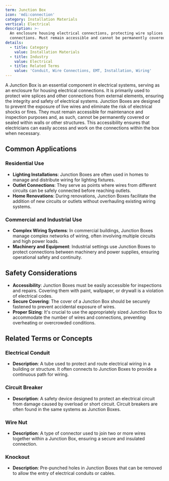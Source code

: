 ```yaml
---
term: Junction Box
icon: 'mdi:connection'
category: Installation Materials
vertical: Electrical
description: >-
  An enclosure housing electrical connections, protecting wire splices and
  connections. Must remain accessible and cannot be permanently covered.
details:
  - title: Category
    value: Installation Materials
  - title: Industry
    value: Electrical
  - title: Related Terms
    value: 'Conduit, Wire Connections, EMT, Installation, Wiring'
---
```

A Junction Box is an essential component in electrical systems, serving as an enclosure for housing electrical connections. It is primarily used to protect wire splices and other connections from external elements, ensuring the integrity and safety of electrical systems. Junction Boxes are designed to prevent the exposure of live wires and eliminate the risk of electrical shocks or fires. They must remain accessible for maintenance and inspection purposes and, as such, cannot be permanently covered or sealed within walls or other structures. This accessibility ensures that electricians can easily access and work on the connections within the box when necessary.

## Common Applications

### Residential Use
- **Lighting Installations**: Junction Boxes are often used in homes to manage and distribute wiring for lighting fixtures.
- **Outlet Connections**: They serve as points where wires from different circuits can be safely connected before reaching outlets.
- **Home Renovations**: During renovations, Junction Boxes facilitate the addition of new circuits or outlets without overhauling existing wiring systems.

### Commercial and Industrial Use
- **Complex Wiring Systems**: In commercial buildings, Junction Boxes manage complex networks of wiring, often involving multiple circuits and high power loads.
- **Machinery and Equipment**: Industrial settings use Junction Boxes to protect connections between machinery and power supplies, ensuring operational safety and continuity.

## Safety Considerations

- **Accessibility**: Junction Boxes must be easily accessible for inspections and repairs. Covering them with paint, wallpaper, or drywall is a violation of electrical codes.
- **Secure Covering**: The cover of a Junction Box should be securely fastened to prevent accidental exposure of wires.
- **Proper Sizing**: It's crucial to use the appropriately sized Junction Box to accommodate the number of wires and connections, preventing overheating or overcrowded conditions.

## Related Terms or Concepts

### Electrical Conduit
- **Description**: A tube used to protect and route electrical wiring in a building or structure. It often connects to Junction Boxes to provide a continuous path for wiring.

### Circuit Breaker
- **Description**: A safety device designed to protect an electrical circuit from damage caused by overload or short circuit. Circuit breakers are often found in the same systems as Junction Boxes.

### Wire Nut
- **Description**: A type of connector used to join two or more wires together within a Junction Box, ensuring a secure and insulated connection.

### Knockout
- **Description**: Pre-punched holes in Junction Boxes that can be removed to allow the entry of electrical conduits or cables.
